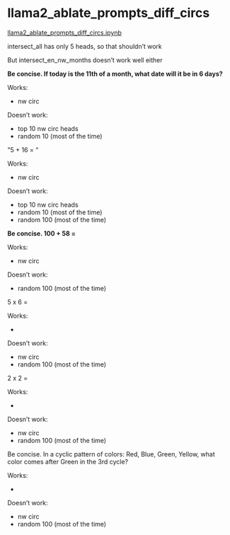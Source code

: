 # llama2_ablate_prompts_diff_circs

[llama2_ablate_prompts_diff_circs.ipynb](https://colab.research.google.com/drive/19gD4cjwQvbtU0g5GiOJRVyGaZhLpIevv#scrollTo=HYIdJj637K7f)

intersect_all has only 5 heads, so that shouldn’t work

But intersect_en_nw_months doesn’t work well either

**Be concise. If today is the 11th of a month, what date will it be in 6 days?**

Works:

- nw circ

Doesn’t work:

- top 10 nw circ heads
- random 10 (most of the time)

"5 + 16 = “

Works:

- nw circ

Doesn’t work:

- top 10 nw circ heads
- random 10 (most of the time)
- random 100 (most of the time)

**Be concise. 100 + 58 =**

Works:

- nw circ

Doesn’t work:

- random 100 (most of the time)

5 x 6 = 

Works:

- 

Doesn’t work:

- nw circ
- random 100 (most of the time)

2 x 2 = 

Works:

- 

Doesn’t work:

- nw circ
- random 100 (most of the time)

Be concise. In a cyclic pattern of colors: Red, Blue, Green, Yellow, what color comes after Green in the 3rd cycle?

Works:

- 

Doesn’t work:

- nw circ
- random 100 (most of the time)